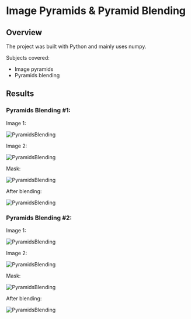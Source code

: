 # Image Pyramids & Pyramid Blending
## Overview
The project was built with Python and mainly uses numpy.

Subjects covered:
- Image pyramids
- Pyramids blending


## Results

### Pyramids Blending #1:
Image 1:

![PyramidsBlending](demo/cup.jpg?raw=true "Image 1")


Image 2:

![PyramidsBlending](demo/vortex.jpg?raw=true "Image 2")


Mask:

![PyramidsBlending](demo/cup_vortex_mask.jpg?raw=true "Mask")


After blending:

![PyramidsBlending](demo/cup_vortex_blend.jpg?raw=true "Blended")



### Pyramids Blending #2:
Image 1:

![PyramidsBlending](demo/jet.jpg?raw=true "Image 1")


Image 2:

![PyramidsBlending](demo/sky.jpg?raw=true "Image 2")


Mask:

![PyramidsBlending](demo/sky_jet_mask.jpg?raw=true "Mask")


After blending:

![PyramidsBlending](demo/sky_jet_blend.jpg?raw=true "Blended")




